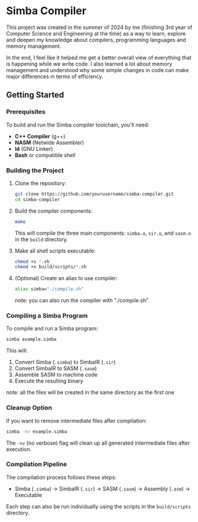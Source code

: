 # Simba Compiler

This project was created in the summer of 2024 by me (finishing 3rd year of Computer Science and Engineering at the time) as a way to learn, explore and deepen my knowledge about compilers, programming languages and memory management.

In the end, I feel like it helped me get a better overall view of everything that is happening while we write code. I also learned a lot about memory management and understood why some simple changes in code can make major differences in terms of efficiency.

## Getting Started

### Prerequisites

To build and run the Simba compiler toolchain, you'll need:

- **C++ Compiler** (g++)
- **NASM** (Netwide Assembler)
- **ld** (GNU Linker)
- **Bash** or compatible shell

### Building the Project

1. Clone the repository:
   ```bash
   git clone https://github.com/yourusername/simba-compiler.git
   cd simba-compiler
   ```

2. Build the compiler components:
   ```bash
   make
   ```
   This will compile the three main components: `simba.o`, `sir.o`, and `sasm.o` in the `build` directory.

3. Make all shell scripts executable:
   ```bash
   chmod +x *.sh
   chmod +x build/scripts/*.sh
   ```
4. (Optional) Create an alias to use compiler:
    ```bash
    alias simba="./compile.sh"
    ```
    note: you can also run the compiler with "./compile.sh"

### Compiling a Simba Program

To compile and run a Simba program:

```bash
simba example.simba
```

This will:
1. Convert Simba (`.simba`) to SimbaIR (`.sir`)
2. Convert SimbaIR to SASM (`.sasm`)
3. Assemble SASM to machine code
4. Execute the resulting binary

note: all the files will be created in the same directory as the first one

### Cleanup Option

If you want to remove intermediate files after compilation:

```bash
simba -nv example.simba
```

The `-nv` (no verbose) flag will clean up all generated intermediate files after execution.

### Compilation Pipeline

The compilation process follows these steps:
- Simba (`.simba`) → SimbaIR (`.sir`) → SASM (`.sasm`) → Assembly (`.asm`) → Executable

Each step can also be run individually using the scripts in the `build/scripts` directory.
